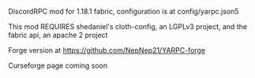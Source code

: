 DiscordRPC mod for 1.18.1 fabric, configuration is at config/yarpc.json5  

This mod REQUIRES shedaniel's cloth-config, an LGPLv3 project, and the fabric api, an apache 2 project  

Forge version at https://github.com/NepNep21/YARPC-forge  

Curseforge page coming soon